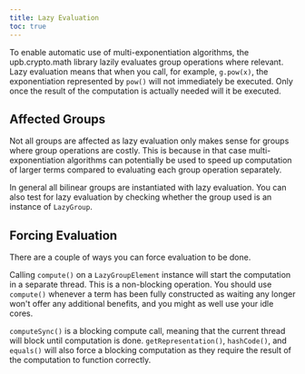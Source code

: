 ```yaml
---
title: Lazy Evaluation
toc: true
---
```


To enable automatic use of multi-exponentiation algorithms, the upb.crypto.math library lazily evaluates group operations where relevant.
Lazy evaluation means that when you call, for example, `g.pow(x)`, the exponentiation represented by `pow()` will not immediately be executed.
Only once the result of the computation is actually needed will it be executed.

## Affected Groups

Not all groups are affected as lazy evaluation only makes sense for groups where group operations are costly.
This is because in that case multi-exponentiation algorithms can potentially be used to speed up computation of larger terms compared to evaluating each group operation separately.

In general all bilinear groups are instantiated with lazy evaluation.
You can also test for lazy evaluation by checking whether the group used is an instance of `LazyGroup`.

## Forcing Evaluation

There are a couple of ways you can force evaluation to be done.

Calling `compute()` on a `LazyGroupElement` instance will start the computation in a separate thread. 
This is a non-blocking operation.
You should use `compute()` whenever a term has been fully constructed as waiting any longer won't offer any additional benefits, and you might as well use your idle cores.

`computeSync()` is a blocking compute call, meaning that the current thread will block until computation is done.
`getRepresentation()`, `hashCode()`, and `equals()` will also force a blocking computation as they require the result of the computation to function correctly.

